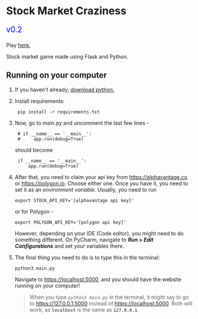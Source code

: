 # Stock Market Craziness

<p style="color:blue; font-size: 1.3rem">v0.2</p>

Play [here.](https://stock-game.onrender.com)

Stock market game made using Flask and Python.

## Running on your computer

1. If you haven't already, [download python.](https://www.python.org/downloads/)

2. Install requirements:

        pip install -r requirements.txt

3. Now, go to main.py and uncomment the last few lines - 

        # if __name__ == '__main__':
        #     app.run(debug=True)

   should become

        if __name__ == '__main__':
            app.run(debug=True)

4. After that, you need to claim your api key from <https://alphavantage.co> or <https://polygon.io>.
   Choose either one.
   Once you have it, you need to set it as an *environment variable.*
   Usually, you need to run

       export STOCK_API_KEY='[alphavantage api key]'
   
   or for Polygon - 

       export POLYGON_API_KEY='[polygon api key]'
   
   However, depending on your IDE (Code editor), you might 
   need to do something different. On PyCharm, navigate to 
   ***Run > Edit Configurations*** and set your variables there.

5. The final thing you need to do is to type this in the terminal:

       python3 main.py

   Navigate to <https://localhost:5000>,
   and you should have the website running on your computer!

   > When you type *`python3 main.py`* in the terminal, it might say to go to
   > <https://127.0.0.1:5000> instead of <https://localhost:5000>.
   > Both will work, as **`localhost`** is the same as **`127.0.0.1`**.
   


<br>


